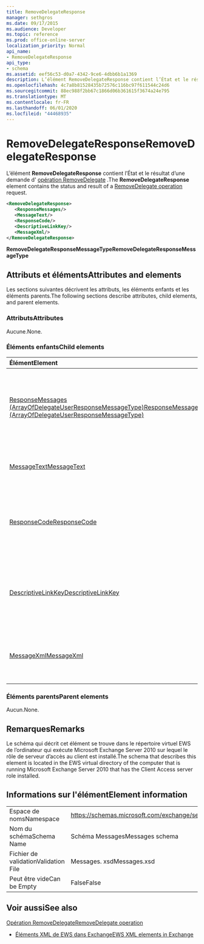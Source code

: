 ```yaml
---
title: RemoveDelegateResponse
manager: sethgros
ms.date: 09/17/2015
ms.audience: Developer
ms.topic: reference
ms.prod: office-online-server
localization_priority: Normal
api_name:
- RemoveDelegateResponse
api_type:
- schema
ms.assetid: eef56c53-d0a7-4342-9ce6-4dbb6b1a1369
description: L’élément RemoveDelegateResponse contient l’État et le résultat d’une demande d’opération RemoveDelegate.
ms.openlocfilehash: 4c7a8b81528435b72576c116bc97f611544c24d6
ms.sourcegitcommit: 88ec988f2bb67c1866d06b361615f3674a24e795
ms.translationtype: MT
ms.contentlocale: fr-FR
ms.lasthandoff: 06/01/2020
ms.locfileid: "44468935"
---
```

# <a name="removedelegateresponse"></a><span data-ttu-id="33ca1-103">RemoveDelegateResponse</span><span class="sxs-lookup"><span data-stu-id="33ca1-103">RemoveDelegateResponse</span></span>

<span data-ttu-id="33ca1-104">L’élément **RemoveDelegateResponse** contient l’État et le résultat d’une demande d' [opération RemoveDelegate](removedelegate-operation.md) .</span><span class="sxs-lookup"><span data-stu-id="33ca1-104">The **RemoveDelegateResponse** element contains the status and result of a [RemoveDelegate operation](removedelegate-operation.md) request.</span></span> 
  
```xml
<RemoveDelegateResponse>
   <ResponseMessages/>
   <MessageText/>
   <ResponseCode/>
   <DescriptiveLinkKey/>
   <MessageXml/>
</RemoveDelegateResponse>
```

 <span data-ttu-id="33ca1-105">**RemoveDelegateResponseMessageType**</span><span class="sxs-lookup"><span data-stu-id="33ca1-105">**RemoveDelegateResponseMessageType**</span></span>
## <a name="attributes-and-elements"></a><span data-ttu-id="33ca1-106">Attributs et éléments</span><span class="sxs-lookup"><span data-stu-id="33ca1-106">Attributes and elements</span></span>

<span data-ttu-id="33ca1-107">Les sections suivantes décrivent les attributs, les éléments enfants et les éléments parents.</span><span class="sxs-lookup"><span data-stu-id="33ca1-107">The following sections describe attributes, child elements, and parent elements.</span></span>
  
### <a name="attributes"></a><span data-ttu-id="33ca1-108">Attributs</span><span class="sxs-lookup"><span data-stu-id="33ca1-108">Attributes</span></span>

<span data-ttu-id="33ca1-109">Aucune.</span><span class="sxs-lookup"><span data-stu-id="33ca1-109">None.</span></span>
  
### <a name="child-elements"></a><span data-ttu-id="33ca1-110">Éléments enfants</span><span class="sxs-lookup"><span data-stu-id="33ca1-110">Child elements</span></span>

|<span data-ttu-id="33ca1-111">**Élément**</span><span class="sxs-lookup"><span data-stu-id="33ca1-111">**Element**</span></span>|<span data-ttu-id="33ca1-112">**Description**</span><span class="sxs-lookup"><span data-stu-id="33ca1-112">**Description**</span></span>|
|:-----|:-----|
|[<span data-ttu-id="33ca1-113">ResponseMessages (ArrayOfDelegateUserResponseMessageType)</span><span class="sxs-lookup"><span data-stu-id="33ca1-113">ResponseMessages (ArrayOfDelegateUserResponseMessageType)</span></span>](responsemessages-arrayofdelegateuserresponsemessagetype.md) <br/> |<span data-ttu-id="33ca1-114">Contient les messages de réponse pour une demande de gestion des délégués des services Web Exchange.</span><span class="sxs-lookup"><span data-stu-id="33ca1-114">Contains the response messages for an Exchange Web Services delegate management request.</span></span>  <br/> |
|[<span data-ttu-id="33ca1-115">MessageText</span><span class="sxs-lookup"><span data-stu-id="33ca1-115">MessageText</span></span>](messagetext.md) <br/> |<span data-ttu-id="33ca1-116">Fournit une description textuelle de l’état de la réponse.</span><span class="sxs-lookup"><span data-stu-id="33ca1-116">Provides a text description of the status of the response.</span></span>  <br/> |
|[<span data-ttu-id="33ca1-117">ResponseCode</span><span class="sxs-lookup"><span data-stu-id="33ca1-117">ResponseCode</span></span>](responsecode.md) <br/> |<span data-ttu-id="33ca1-118">Fournit un code d’erreur qui identifie l’erreur spécifique rencontrée par la demande.</span><span class="sxs-lookup"><span data-stu-id="33ca1-118">Provides an error code that identifies the specific error that the request encountered.</span></span>  <br/> |
|[<span data-ttu-id="33ca1-119">DescriptiveLinkKey</span><span class="sxs-lookup"><span data-stu-id="33ca1-119">DescriptiveLinkKey</span></span>](descriptivelinkkey.md) <br/> |<span data-ttu-id="33ca1-120">Actuellement inutilisé et est réservé à une utilisation ultérieure.</span><span class="sxs-lookup"><span data-stu-id="33ca1-120">Currently unused and is reserved for future use.</span></span> <span data-ttu-id="33ca1-121">Il contient une valeur de 0.</span><span class="sxs-lookup"><span data-stu-id="33ca1-121">It contains a value of 0.</span></span>  <br/> |
|[<span data-ttu-id="33ca1-122">MessageXml</span><span class="sxs-lookup"><span data-stu-id="33ca1-122">MessageXml</span></span>](messagexml.md) <br/> |<span data-ttu-id="33ca1-123">Fournit des informations supplémentaires sur la réponse aux erreurs.</span><span class="sxs-lookup"><span data-stu-id="33ca1-123">Provides additional error response information.</span></span>  <br/> |
   
### <a name="parent-elements"></a><span data-ttu-id="33ca1-124">Éléments parents</span><span class="sxs-lookup"><span data-stu-id="33ca1-124">Parent elements</span></span>

<span data-ttu-id="33ca1-125">Aucun.</span><span class="sxs-lookup"><span data-stu-id="33ca1-125">None.</span></span>
  
## <a name="remarks"></a><span data-ttu-id="33ca1-126">Remarques</span><span class="sxs-lookup"><span data-stu-id="33ca1-126">Remarks</span></span>

<span data-ttu-id="33ca1-127">Le schéma qui décrit cet élément se trouve dans le répertoire virtuel EWS de l’ordinateur qui exécute Microsoft Exchange Server 2010 sur lequel le rôle de serveur d’accès au client est installé.</span><span class="sxs-lookup"><span data-stu-id="33ca1-127">The schema that describes this element is located in the EWS virtual directory of the computer that is running Microsoft Exchange Server 2010 that has the Client Access server role installed.</span></span>
  
## <a name="element-information"></a><span data-ttu-id="33ca1-128">Informations sur l'élément</span><span class="sxs-lookup"><span data-stu-id="33ca1-128">Element information</span></span>

|||
|:-----|:-----|
|<span data-ttu-id="33ca1-129">Espace de noms</span><span class="sxs-lookup"><span data-stu-id="33ca1-129">Namespace</span></span>  <br/> |https://schemas.microsoft.com/exchange/services/2006/messages  <br/> |
|<span data-ttu-id="33ca1-130">Nom du schéma</span><span class="sxs-lookup"><span data-stu-id="33ca1-130">Schema Name</span></span>  <br/> |<span data-ttu-id="33ca1-131">Schéma Messages</span><span class="sxs-lookup"><span data-stu-id="33ca1-131">Messages schema</span></span>  <br/> |
|<span data-ttu-id="33ca1-132">Fichier de validation</span><span class="sxs-lookup"><span data-stu-id="33ca1-132">Validation File</span></span>  <br/> |<span data-ttu-id="33ca1-133">Messages. xsd</span><span class="sxs-lookup"><span data-stu-id="33ca1-133">Messages.xsd</span></span>  <br/> |
|<span data-ttu-id="33ca1-134">Peut être vide</span><span class="sxs-lookup"><span data-stu-id="33ca1-134">Can be Empty</span></span>  <br/> |<span data-ttu-id="33ca1-135">False</span><span class="sxs-lookup"><span data-stu-id="33ca1-135">False</span></span>  <br/> |
   
## <a name="see-also"></a><span data-ttu-id="33ca1-136">Voir aussi</span><span class="sxs-lookup"><span data-stu-id="33ca1-136">See also</span></span>



[<span data-ttu-id="33ca1-137">Opération RemoveDelegate</span><span class="sxs-lookup"><span data-stu-id="33ca1-137">RemoveDelegate operation</span></span>](removedelegate-operation.md)


- [<span data-ttu-id="33ca1-138">Éléments XML de EWS dans Exchange</span><span class="sxs-lookup"><span data-stu-id="33ca1-138">EWS XML elements in Exchange</span></span>](ews-xml-elements-in-exchange.md)


